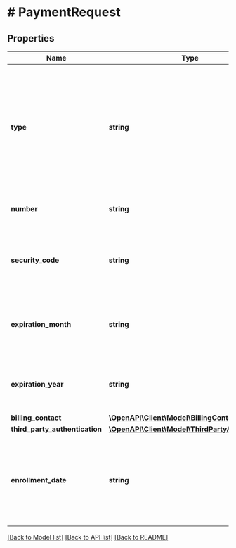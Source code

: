 # # PaymentRequest

## Properties

Name | Type | Description | Notes
------------ | ------------- | ------------- | -------------
**type** | **string** | Identifier for the type of payment. If affiliate_collect, card information is not required as EPS will not be processing the payment. However, billing contact information is still required. |
**number** | **string** | Card number. Required for credit card transactions. | [optional]
**security_code** | **string** | CVV/CSV code from the back of the customer&#39;s card. Required for credit card transactions. | [optional]
**expiration_month** | **string** | Two-digit month the credit card will expire. Required for credit card transactions. | [optional]
**expiration_year** | **string** | Year the credit card will expire. Required for credit card transactions. | [optional]
**billing_contact** | [**\OpenAPI\Client\Model\BillingContactRequest**](BillingContactRequest.md) |  |
**third_party_authentication** | [**\OpenAPI\Client\Model\ThirdPartyAuthRequest**](ThirdPartyAuthRequest.md) |  | [optional]
**enrollment_date** | **string** | Date the payment account was enrolled in the cardholder&#39;s account with the merchant, in ISO 8601 format (YYYY-MM-DD). | [optional]

[[Back to Model list]](../../README.md#models) [[Back to API list]](../../README.md#endpoints) [[Back to README]](../../README.md)
